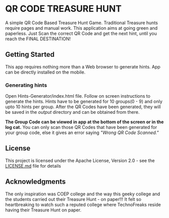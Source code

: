 # QR CODE TREASURE HUNT
A simple QR Code Based Treasure Hunt Game. Traditional Treasure hunts require pages and manual work. This application aims at going green and paperless. Just Scan the correct QR Code and get the next hint, until you reach the FINAL DESTINATION!

## Getting Started
This app requires nothing more than a Web browser to generate hints. App can be directly installed on the mobile.

### Generating hints
Open Hints-Generator/index.html file. Follow on screen instructions to generate the hints. Hints have to be generated for 10 groups(0 - 9) and only upto 10 hints per group.
After the QR Codes have been generated, they will be saved in the _output_ directory and can be obtained from there.

**The Group Code can be viewed in app at the bottom of the screen or in the log cat.**
You can only scan those QR Codes that have been generated for your group code, else it gives an error saying _"Wrong QR Code Scanned."_

## License
This project is licensed under the Apache License, Version 2.0 - see the [LICENSE.md](LICENSE.md) file for details

## Acknowledgments
The only inspiration was COEP college and the way this geeky college and the students carried out their Treasure Hunt - on paper!!! It felt so heartbreaking to watch such a reputed college where TechnoFreaks reside having their Treasure Hunt on paper.
